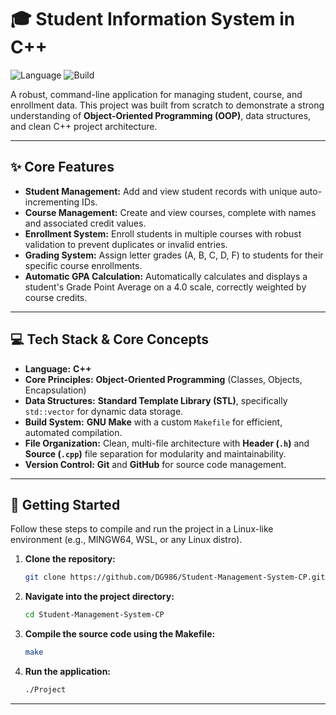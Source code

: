 # 🎓 Student Information System in C++

![Language](https://img.shields.io/badge/Language-C%2B%2B-00599C?style=for-the-badge&logo=c%2B%2B)
![Build](https://img.shields.io/badge/Build-Make-CC2929?style=for-the-badge&logo=gnu-make)

A robust, command-line application for managing student, course, and enrollment data. This project was built from scratch to demonstrate a strong understanding of **Object-Oriented Programming (OOP)**, data structures, and clean C++ project architecture.

---

## ✨ Core Features

*   **Student Management:** Add and view student records with unique auto-incrementing IDs.
*   **Course Management:** Create and view courses, complete with names and associated credit values.
*   **Enrollment System:** Enroll students in multiple courses with robust validation to prevent duplicates or invalid entries.
*   **Grading System:** Assign letter grades (A, B, C, D, F) to students for their specific course enrollments.
*   **Automatic GPA Calculation:** Automatically calculates and displays a student's Grade Point Average on a 4.0 scale, correctly weighted by course credits.

---

## 💻 Tech Stack & Core Concepts

*   **Language:** **C++**
*   **Core Principles:** **Object-Oriented Programming** (Classes, Objects, Encapsulation)
*   **Data Structures:** **Standard Template Library (STL)**, specifically `std::vector` for dynamic data storage.
*   **Build System:** **GNU Make** with a custom `Makefile` for efficient, automated compilation.
*   **File Organization:** Clean, multi-file architecture with **Header (`.h`)** and **Source (`.cpp`)** file separation for modularity and maintainability.
*   **Version Control:** **Git** and **GitHub** for source code management.

---

## 🚀 Getting Started

Follow these steps to compile and run the project in a Linux-like environment (e.g., MINGW64, WSL, or any Linux distro).

1.  **Clone the repository:**
    ```sh
    git clone https://github.com/DG986/Student-Management-System-CP.git
    ```

2.  **Navigate into the project directory:**
    ```sh
    cd Student-Management-System-CP
    ```

3.  **Compile the source code using the Makefile:**
    ```sh
    make
    ```

4.  **Run the application:**
    ```sh
    ./Project
    ```

---